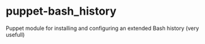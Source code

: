 # puppet-bash_history
Puppet module for installing and configuring an extended Bash history (very usefull)
